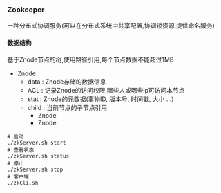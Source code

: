 ### Zookeeper

一种分布式协调服务(可以在分布式系统中共享配置,协调锁资源,提供命名服务)

#### 数据结构

基于Znode节点的树,使用路径引用,每个节点数据不能超过1MB

+ Znode
  + data : Znode存储的数据信息
  + ACL : 记录Znode的访问权限,哪些人或哪些ip可访问本节点
  + stat : Znode的元数据(事物ID, 版本号, 时间戳, 大小 ...)
  + child : 当前节点的子节点引用
    + Znode
    + Znode

```shell
# 启动
./zkServer.sh start
# 查看状态
./zkServer.sh status
# 停止
./zkServer.sh stop
# 客户端
./zkCli.sh
```

